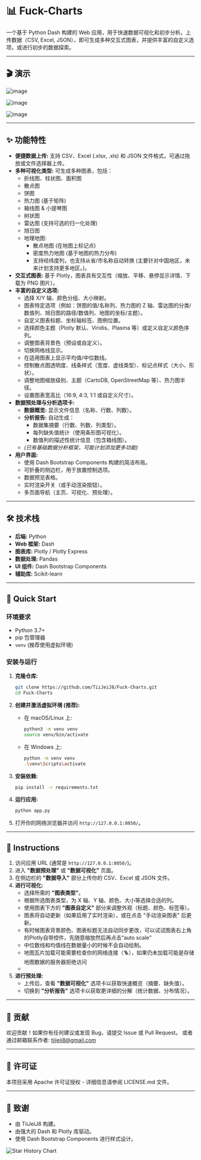 # 📊 Fuck-Charts

一个基于 Python Dash 构建的 Web 应用，用于快速数据可视化和初步分析。上传数据（CSV, Excel, JSON），即可生成多种交互式图表，并提供丰富的自定义选项，或进行初步的数据探索。

---
## 🎬 演示
![image](https://github.com/TiiJeiJ8/Fuck-Charts/blob/main/assets/IMG/screenShot.png)

![image](https://github.com/TiiJeiJ8/Fuck-Charts/blob/main/assets/IMG/screenShot2.png)

![image](https://github.com/TiiJeiJ8/Fuck-Charts/blob/main/assets/IMG/screenShot3.png)

---

## ✨ 功能特性

*   **便捷数据上传:** 支持 CSV、Excel (.xlsx, .xls) 和 JSON 文件格式，可通过拖放或文件选择器上传。
*   **多种可视化类型:** 可生成多种图表，包括：
    *   折线图、柱状图、面积图
    *   散点图
    *   饼图
    *   热力图 (基于矩阵)
    *   箱线图 & 小提琴图
    *   树状图
    *   雷达图 (支持可选的归一化处理)
    *   旭日图
    *   地理地图:
        *   散点地图 (在地图上标记点)
        *   密度热力地图 (基于地图的热力分布)
        *   支持经纬度列，也支持从省/市名称自动转换 (主要针对中国地区，未来计划支持更多地区。)。
*   **交互式图表:** 基于 Plotly，图表具有交互性（缩放、平移、悬停显示详情、下载为 PNG 图片）。
*   **丰富的自定义选项:**
    *   选择 X/Y 轴、颜色分组、大小映射。
    *   图表特定选项（例如：饼图的值/名称列、热力图的 Z 轴、雷达图的分类/数值列、旭日图的路径/数值列、地图的坐标/主题）。
    *   自定义图表标题、坐标轴标签、图例位置。
    *   选择颜色主题（Plotly 默认、Viridis、Plasma 等）或定义自定义颜色序列。
    *   调整图表背景色（预设或自定义）。
    *   切换网格线显示。
    *   在适用图表上显示平均值/中位数线。
    *   控制散点图透明度、线条样式（宽度、虚线类型）、标记点样式（大小、形状）。
    *   调整地图缩放级别、主题（CartoDB, OpenStreetMap 等）、热力图半径。
    *   设置图表宽高比（16:9, 4:3, 1:1 或自定义尺寸）。
*   **数据预处理与分析选项卡:**
    *   **数据概览:** 显示文件信息（名称、行数、列数）。
    *   **分析报告:** 自动生成：
        *   数据集摘要（行数、列数、列类型）。
        *   每列缺失值统计（使用条形图可视化）。
        *   数值列的描述性统计信息（包含箱线图）。
    *   *(已有基础数据分析框架，可能计划添加更多功能)*
*   **用户界面:**
    *   使用 Dash Bootstrap Components 构建的简洁布局。
    *   可折叠的侧边栏，用于放置控制选项。
    *   数据预览表格。
    *   实时渲染开关（或手动渲染按钮）。
    *   多页面导航（主页、可视化、预处理）。

---

## 🛠️ 技术栈

*   **后端:** Python
*   **Web 框架:** Dash
*   **图表库:** Plotly / Plotly Express
*   **数据处理:** Pandas
*   **UI 组件:** Dash Bootstrap Components
*   **辅助库:** Scikit-learn

---

## 🚀 Quick Start

### 环境要求

*   Python 3.7+
*   pip 包管理器
*   `venv` (推荐使用虚拟环境)

### 安装与运行

1.  **克隆仓库:**
    ```bash
    git clone https://github.com/TiiJeiJ8/Fuck-Charts.git
    cd Fuck-Charts
    ```

2.  **创建并激活虚拟环境 (推荐):**
    *   在 macOS/Linux 上:
        ```bash
        python3 -m venv venv
        source venv/bin/activate
        ```
    *   在 Windows 上:
        ```bash
        python -m venv venv
        .\venv\Scripts\activate
        ```

3.  **安装依赖:**
    ```bash
    pip install -r requirements.txt
    ```

4.  **运行应用:**
    ```bash
    python app.py
    ```

5.  打开你的网络浏览器并访问 `http://127.0.0.1:8050/`。

---

## 📖 Instructions

1.  访问应用 URL (通常是 `http://127.0.0.1:8050/`)。
2.  进入 **"数据预处理"** 或 **"数据可视化"** 页面。
3.  在侧边栏的 **"数据导入"** 部分上传你的 CSV、Excel 或 JSON 文件。
4.  **进行可视化:**
    *   选择所需的 **"图表类型"**。
    *   根据所选图表类型，为 X 轴、Y 轴、颜色、大小等选择合适的列。
    *   使用图表下方的 **"图表自定义"** 部分来调整外观（标题、颜色、标签等）。
    *   图表将自动更新（如果启用了实时渲染），或在点击 "手动渲染图表" 后更新。
    *   有时候图表背景颜色、图表标题无法自动同步更改，可以试试图表右上角的Plotly自带控件，先随意缩放然后再点击“auto scale”
    *   中位数线和均值线在数据量小的时候不会自动绘制。
    *   地图瓦片加载可能需要检查你的网络连接（🪜），如果仍未加载可能是存储地图数据的服务器拒绝访问
    *   
5.  **进行预处理:**
    *   上传后，查看 **"数据可视化"** 选项卡以获取快速概览（摘要、缺失值）。
    *   切换到 **"分析报告"** 选项卡以获取更详细的分解（统计数据、分布情况）。

---

## 🤝 贡献

欢迎贡献！如果你有任何建议或发现 Bug，请提交 Issue 或 Pull Request。
或者通过邮箱联系作者: <EMAIL> tiijeij8@gmail.com

---

## 📄 许可证
本项目采用 Apache 许可证授权 - 详细信息请参阅 LICENSE.md 文件。

---

## 🙏 致谢

*   由 TiiJeiJ8 构建。
*   由强大的 Dash 和 Plotly 库驱动。
*   使用 Dash Bootstrap Components 进行样式设计。

![Star History Chart](https://api.star-history.com/svg?repos=tiijeij8/Fuck-Charts&type=Date)